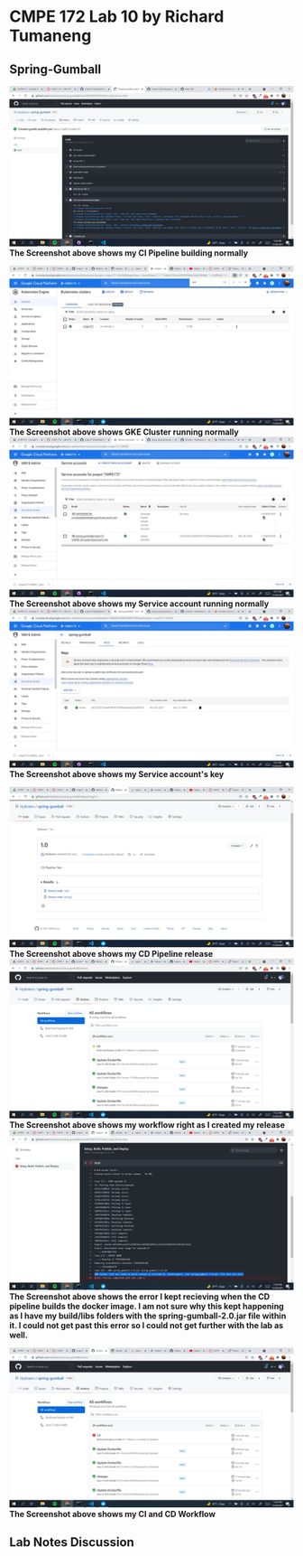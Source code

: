 # CMPE 172 Lab 10 by Richard Tumaneng

## Spring-Gumball
![CI Pipeline](images/Action.JPG)
**The Screenshot above shows my CI Pipeline building normally**

![](images/GKE_Cluster.JPG)
**The Screenshot above shows GKE Cluster running normally**
![](images/GKE_Service_Account.JPG)
**The Screenshot above shows my Service account running normally**
![](images/GKE_Service_Account_Key.JPG)
**The Screenshot above shows my Service account's key**

![](images/CD_Pipeline_release.JPG)
**The Screenshot above shows my CD Pipeline release**
![](images/CD_Pipeline_Workflow.JPG)
**The Screenshot above shows my workflow right as I created my release**
![](images/Build_error.JPG)
**The Screenshot above shows the error I kept recieving when the CD pipeline builds the docker image. I am not sure why this kept happening as I have my build/libs folders with the spring-gumball-2.0.jar file within it. I could not get past this error so I could not get further with the lab as well.**

![](images/CI+CD_Workflow.JPG)
**The Screenshot above shows my CI and CD Workflow**
## Lab Notes Discussion
